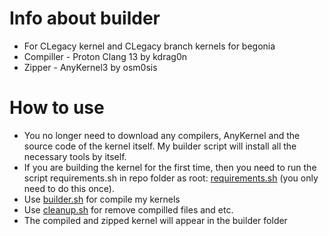 # Info about builder
* For CLegacy kernel and CLegacy branch kernels for begonia
* Compiller - Proton Clang 13 by kdrag0n
* Zipper - AnyKernel3 by osm0sis

# How to use
* You no longer need to download any compilers, AnyKernel and the source code of the kernel itself. My builder script will install all the necessary tools by itself.
* If you are building the kernel for the first time, then you need to run the script requirements.sh in repo folder as root: <a href=https://github.com/7Soldier/kernel_builder/blob/begonia/requirements.sh>requirements.sh</a> (you only need to do this once).
* Use <a href=https://github.com/7Soldier/kernel_builder/blob/begonia/builder.sh>builder.sh</a> for compile my kernels
* Use <a href=https://github.com/7Soldier/kernel_builder/blob/begonia/cleanup.sh>cleanup.sh</a> for remove compilled files and etc.
* The compiled and zipped kernel will appear in the builder folder
